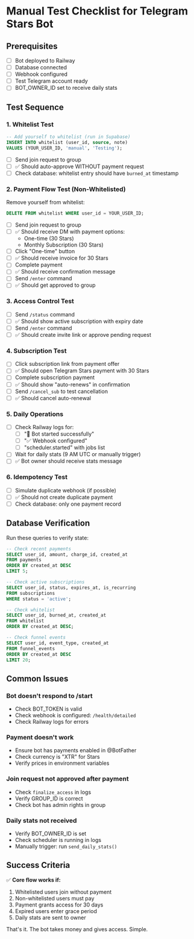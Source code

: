 # Manual Test Checklist for Telegram Stars Bot

## Prerequisites
- [ ] Bot deployed to Railway
- [ ] Database connected
- [ ] Webhook configured
- [ ] Test Telegram account ready
- [ ] BOT_OWNER_ID set to receive daily stats

## Test Sequence

### 1. Whitelist Test
```sql
-- Add yourself to whitelist (run in Supabase)
INSERT INTO whitelist (user_id, source, note) 
VALUES (YOUR_USER_ID, 'manual', 'Testing');
```

- [ ] Send join request to group
- [ ] ✅ Should auto-approve WITHOUT payment request
- [ ] Check database: whitelist entry should have `burned_at` timestamp

### 2. Payment Flow Test (Non-Whitelisted)

Remove yourself from whitelist:
```sql
DELETE FROM whitelist WHERE user_id = YOUR_USER_ID;
```

- [ ] Send join request to group
- [ ] ✅ Should receive DM with payment options:
  - One-time (30 Stars) 
  - Monthly Subscription (30 Stars)
- [ ] Click "One-time" button
- [ ] ✅ Should receive invoice for 30 Stars
- [ ] Complete payment
- [ ] ✅ Should receive confirmation message
- [ ] Send `/enter` command
- [ ] ✅ Should get approved to group

### 3. Access Control Test

- [ ] Send `/status` command
- [ ] ✅ Should show active subscription with expiry date
- [ ] Send `/enter` command
- [ ] ✅ Should create invite link or approve pending request

### 4. Subscription Test

- [ ] Click subscription link from payment offer
- [ ] ✅ Should open Telegram Stars payment with 30 Stars
- [ ] Complete subscription payment
- [ ] ✅ Should show "auto-renews" in confirmation
- [ ] Send `/cancel_sub` to test cancellation
- [ ] ✅ Should cancel auto-renewal

### 5. Daily Operations

- [ ] Check Railway logs for:
  - [ ] "🚀 Bot started successfully"
  - [ ] "✅ Webhook configured"
  - [ ] "scheduler.started" with jobs list
- [ ] Wait for daily stats (9 AM UTC or manually trigger)
- [ ] ✅ Bot owner should receive stats message

### 6. Idempotency Test

- [ ] Simulate duplicate webhook (if possible)
- [ ] ✅ Should not create duplicate payment
- [ ] Check database: only one payment record

## Database Verification

Run these queries to verify state:

```sql
-- Check recent payments
SELECT user_id, amount, charge_id, created_at 
FROM payments 
ORDER BY created_at DESC 
LIMIT 5;

-- Check active subscriptions
SELECT user_id, status, expires_at, is_recurring 
FROM subscriptions 
WHERE status = 'active';

-- Check whitelist
SELECT user_id, burned_at, created_at 
FROM whitelist 
ORDER BY created_at DESC;

-- Check funnel events
SELECT user_id, event_type, created_at 
FROM funnel_events 
ORDER BY created_at DESC 
LIMIT 20;
```

## Common Issues

### Bot doesn't respond to /start
- Check BOT_TOKEN is valid
- Check webhook is configured: `/health/detailed`
- Check Railway logs for errors

### Payment doesn't work
- Ensure bot has payments enabled in @BotFather
- Check currency is "XTR" for Stars
- Verify prices in environment variables

### Join request not approved after payment
- Check `finalize_access` in logs
- Verify GROUP_ID is correct
- Check bot has admin rights in group

### Daily stats not received
- Verify BOT_OWNER_ID is set
- Check scheduler is running in logs
- Manually trigger: run `send_daily_stats()` 

## Success Criteria

✅ **Core flow works if:**
1. Whitelisted users join without payment
2. Non-whitelisted users must pay
3. Payment grants access for 30 days
4. Expired users enter grace period
5. Daily stats are sent to owner

That's it. The bot takes money and gives access. Simple.